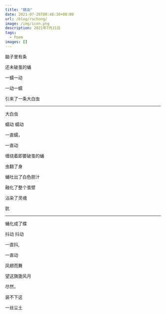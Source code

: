 ```yaml
---
title: "蠕虫"
date: 2021-07-26T00:48:30+08:00
url: /blog/ruchong/
image: /img/icon.png
description: 2021年7月21日
tags:
  - Poem
images: []
---
```


脑子里有条

还未破茧的蛹

一蠕一动

一动一蠕

引来了一条大白虫

---

大白虫

蠕动 蠕动

一直蠕，

一直动

缠绕着即要破茧的蛹

虫翻了身

蛹吐出了白色胆汁

融化了整个茧壁

沾染了灵魂

肮

---

蛹化成了蝶

抖动 抖动

一直抖,

一直动

凤翅而舞

望这旖旎风月

尽然，

装不下这

一丝尘土
